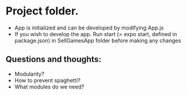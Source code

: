# Project folder.

- App is initialized and can be developed by modifying App.js
- If you wish to develop the app. Run start (= expo start, defined in package.json) in SellGamesApp folder before making any changes

## Questions and thoughts:
- Modularity?
- How to prevent spaghetti?
- What modules do we need?